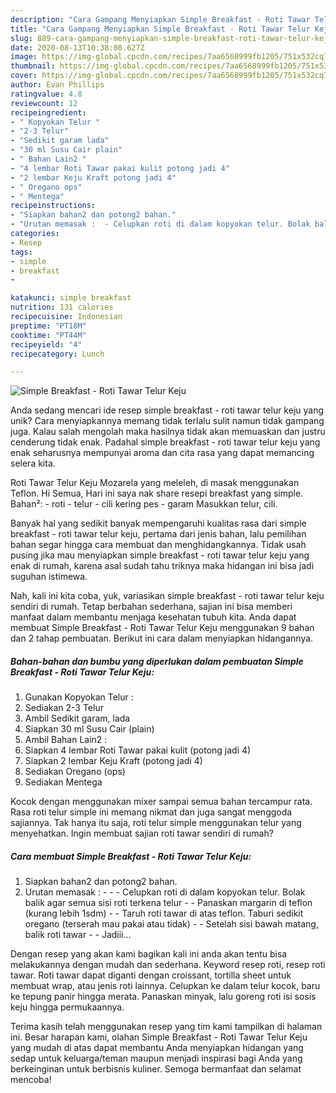 ```yaml
---
description: "Cara Gampang Menyiapkan Simple Breakfast - Roti Tawar Telur Keju Anti Gagal"
title: "Cara Gampang Menyiapkan Simple Breakfast - Roti Tawar Telur Keju Anti Gagal"
slug: 889-cara-gampang-menyiapkan-simple-breakfast-roti-tawar-telur-keju-anti-gagal
date: 2020-08-13T10:38:08.627Z
image: https://img-global.cpcdn.com/recipes/7aa6568999fb1205/751x532cq70/simple-breakfast-roti-tawar-telur-keju-foto-resep-utama.jpg
thumbnail: https://img-global.cpcdn.com/recipes/7aa6568999fb1205/751x532cq70/simple-breakfast-roti-tawar-telur-keju-foto-resep-utama.jpg
cover: https://img-global.cpcdn.com/recipes/7aa6568999fb1205/751x532cq70/simple-breakfast-roti-tawar-telur-keju-foto-resep-utama.jpg
author: Evan Phillips
ratingvalue: 4.8
reviewcount: 12
recipeingredient:
- " Kopyokan Telur "
- "2-3 Telur"
- "Sedikit garam lada"
- "30 ml Susu Cair plain"
- " Bahan Lain2 "
- "4 lembar Roti Tawar pakai kulit potong jadi 4"
- "2 lembar Keju Kraft potong jadi 4"
- " Oregano ops"
- " Mentega"
recipeinstructions:
- "Siapkan bahan2 dan potong2 bahan."
- "Urutan memasak :  - Celupkan roti di dalam kopyokan telur. Bolak balik agar semua sisi roti terkena telur - Panaskan margarin di teflon (kurang lebih 1sdm) - Taruh roti tawar di atas teflon. Taburi sedikit oregano (terserah mau pakai atau tidak) - Setelah sisi bawah matang, balik roti tawar  Jadiii..."
categories:
- Resep
tags:
- simple
- breakfast
- 

katakunci: simple breakfast  
nutrition: 131 calories
recipecuisine: Indonesian
preptime: "PT18M"
cooktime: "PT44M"
recipeyield: "4"
recipecategory: Lunch

---
```



![Simple Breakfast - Roti Tawar Telur Keju](https://img-global.cpcdn.com/recipes/7aa6568999fb1205/751x532cq70/simple-breakfast-roti-tawar-telur-keju-foto-resep-utama.jpg)

Anda sedang mencari ide resep simple breakfast - roti tawar telur keju yang unik? Cara menyiapkannya memang tidak terlalu sulit namun tidak gampang juga. Kalau salah mengolah maka hasilnya tidak akan memuaskan dan justru cenderung tidak enak. Padahal simple breakfast - roti tawar telur keju yang enak seharusnya mempunyai aroma dan cita rasa yang dapat memancing selera kita.

Roti Tawar Telur Keju Mozarela yang meleleh, di masak menggunakan Teflon. Hi Semua, Hari ini saya nak share resepi breakfast yang simple. Bahan²: - roti - telur - cili kering pes - garam Masukkan telur, cili.

Banyak hal yang sedikit banyak mempengaruhi kualitas rasa dari simple breakfast - roti tawar telur keju, pertama dari jenis bahan, lalu pemilihan bahan segar hingga cara membuat dan menghidangkannya. Tidak usah pusing jika mau menyiapkan simple breakfast - roti tawar telur keju yang enak di rumah, karena asal sudah tahu triknya maka hidangan ini bisa jadi suguhan istimewa.


Nah, kali ini kita coba, yuk, variasikan simple breakfast - roti tawar telur keju sendiri di rumah. Tetap berbahan sederhana, sajian ini bisa memberi manfaat dalam membantu menjaga kesehatan tubuh kita. Anda dapat membuat Simple Breakfast - Roti Tawar Telur Keju menggunakan 9 bahan dan 2 tahap pembuatan. Berikut ini cara dalam menyiapkan hidangannya.

<!--inarticleads1-->

##### Bahan-bahan dan bumbu yang diperlukan dalam pembuatan Simple Breakfast - Roti Tawar Telur Keju:

1. Gunakan  Kopyokan Telur :
1. Sediakan 2-3 Telur
1. Ambil Sedikit garam, lada
1. Siapkan 30 ml Susu Cair (plain)
1. Ambil  Bahan Lain2 :
1. Siapkan 4 lembar Roti Tawar pakai kulit (potong jadi 4)
1. Siapkan 2 lembar Keju Kraft (potong jadi 4)
1. Sediakan  Oregano (ops)
1. Sediakan  Mentega


Kocok dengan menggunakan mixer sampai semua bahan tercampur rata. Rasa roti telur simple ini memang nikmat dan juga sangat menggoda sajiannya. Tak hanya itu saja, roti telur simple menggunakan telur yang menyehatkan. Ingin membuat sajian roti tawar sendiri di rumah? 

<!--inarticleads2-->

##### Cara membuat Simple Breakfast - Roti Tawar Telur Keju:

1. Siapkan bahan2 dan potong2 bahan.
1. Urutan memasak : -  - - Celupkan roti di dalam kopyokan telur. Bolak balik agar semua sisi roti terkena telur - - Panaskan margarin di teflon (kurang lebih 1sdm) - - Taruh roti tawar di atas teflon. Taburi sedikit oregano (terserah mau pakai atau tidak) - - Setelah sisi bawah matang, balik roti tawar -  - Jadiii...


Dengan resep yang akan kami bagikan kali ini anda akan tentu bisa melakukannya dengan mudah dan sederhana. Keyword resep roti, resep roti tawar. Roti tawar dapat diganti dengan croissant, tortilla sheet untuk membuat wrap, atau jenis roti lainnya. Celupkan ke dalam telur kocok, baru ke tepung panir hingga merata. Panaskan minyak, lalu goreng roti isi sosis keju hingga permukaannya. 

Terima kasih telah menggunakan resep yang tim kami tampilkan di halaman ini. Besar harapan kami, olahan Simple Breakfast - Roti Tawar Telur Keju yang mudah di atas dapat membantu Anda menyiapkan hidangan yang sedap untuk keluarga/teman maupun menjadi inspirasi bagi Anda yang berkeinginan untuk berbisnis kuliner. Semoga bermanfaat dan selamat mencoba!
